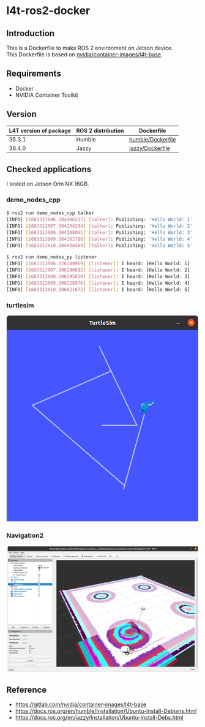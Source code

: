 # l4t-ros2-docker

## Introduction

This is a Dockerfile to make ROS 2 environment on Jetson device.  
This Dockerfile is based on [nvidia/container-images/l4t-base](https://gitlab.com/nvidia/container-images/l4t-base).

## Requirements

- Docker
- NVIDIA Container Toolkit

## Version

|L4T version of package|ROS 2 distribution|Dockerfile|
|---|---|---|
|35.3.1|Humble|[humble/Dockerfile](humble/Dockerfile)|
|36.4.0|Jazzy|[jazzy/Dockerfile](jazzy/Dockerfile)|

## Checked applications

I tested on Jetson Orin NX 16GB.

### demo_nodes_cpp

```bash
$ ros2 run demo_nodes_cpp talker
[INFO] [1683313006.304406217] [talker]: Publishing: 'Hello World: 1'
[INFO] [1683313007.304254294] [talker]: Publishing: 'Hello World: 2'
[INFO] [1683313008.304208091] [talker]: Publishing: 'Hello World: 3'
[INFO] [1683313009.304162780] [talker]: Publishing: 'Hello World: 4'
[INFO] [1683313010.304098489] [talker]: Publishing: 'Hello World: 5'
```

```bash
$ ros2 run demo_nodes_py listener
[INFO] [1683313006.326180969] [listener]: I heard: [Hello World: 1]
[INFO] [1683313007.306190692] [listener]: I heard: [Hello World: 2]
[INFO] [1683313008.306295810] [listener]: I heard: [Hello World: 3]
[INFO] [1683313009.306328576] [listener]: I heard: [Hello World: 4]
[INFO] [1683313010.306021672] [listener]: I heard: [Hello World: 5]
```

### turtlesim

![](image/turtlesim.png)

### Navigation2

![](image/nav2.png)

## Reference

- <https://gitlab.com/nvidia/container-images/l4t-base>
- <https://docs.ros.org/en/humble/Installation/Ubuntu-Install-Debians.html>
- <https://docs.ros.org/en/jazzy/Installation/Ubuntu-Install-Debs.html>
